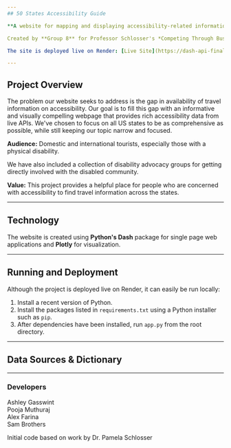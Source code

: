 ```yaml
---
## 50 States Accessibility Guide

**A website for mapping and displaying accessibility-related information, organized by US state.**

Created by **Group 8** for Professor Schlosser's *Competing Through Business Analytics* class at **William & Mary** in the Master's of Business Analytics program during **Fall 2025**.

The site is deployed live on Render: [Live Site](https://dash-api-final.onrender.com)

---
```


## Project Overview

The problem our website seeks to address is the gap in availability of travel information on accessibility. Our goal is to fill this gap with an informative and visually compelling webpage that provides rich accessibility data from live APIs. We've chosen to focus on all US states to be as comprehensive as possible, while still keeping our topic narrow and focused.

**Audience:** Domestic and international tourists, especially those with a physical disability.

We have also included a collection of disability advocacy groups for getting directly involved with the disabled community.

**Value:** This project provides a helpful place for people who are concerned with accessibility to find travel information across the states.

---

## Technology

The website is created using **Python's Dash** package for single page web applications and **Plotly** for visualization.

---

## Running and Deployment

Although the project is deployed live on Render, it can easily be run locally:

1. Install a recent version of Python.
2. Install the packages listed in `requirements.txt` using a Python installer such as `pip`.
3. After dependencies have been installed, run `app.py` from the root directory.

---

## Data Sources & Dictionary

---

### Developers

Ashley Gasswint  
Pooja Muthuraj  
Alex Farina  
Sam Brothers

Initial code based on work by Dr. Pamela Schlosser